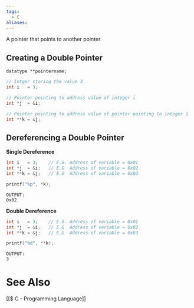 ```yaml
---
tags:
  - C
aliases:
---
```

A pointer that points to another pointer

## Creating a Double Pointer
`datatype **pointername;`


```c showlinenumbers
// Intger storing the value 3
int i   = 3;

// Pointer pointing to address value of integer i
int *j  = &i;

// Pointer pointing to address value of pointer pointing to integer 1
int **k = &j;
```

## Dereferencing a Double Pointer
**Single Dereference**
```c showlinenumbers
int i   = 3;    // E.G. Address of variable = 0x01
int *j  = &i;   // E.G  Address of variable = 0x02
int **k = &j;   // E.G  Address of variable = 0x03

printf("%p", *k);
```
```
OUTPUT:
0x02
```

**Double Dereference**
```c showlinenumbers
int i   = 3;    // E.G. Address of variable = 0x01
int *j  = &i;   // E.G  Address of variable = 0x02
int **k = &j;   // E.G  Address of variable = 0x03

printf("%d", **k);
```
```
OUTPUT:
3
```



# See Also
[[$ C - Programming Language]]
